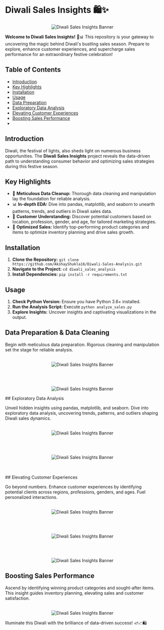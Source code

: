 # Diwali Sales Insights 🛍️✨


<p align="center">
  <img src="diwali.jpeg" alt="Diwali Sales Insights Banner">
</p>

**Welcome to Diwali Sales Insights!** 🎉📊 This repository is your gateway to uncovering the magic behind Diwali's bustling sales season. Prepare to explore, enhance customer experiences, and supercharge sales performance for an extraordinary festive celebration!

## Table of Contents

- [Introduction](#introduction)
- [Key Highlights](#key-highlights)
- [Installation](#installation)
- [Usage](#usage)
- [Data Preparation](#data-preparation)
- [Exploratory Data Analysis](#exploratory-data-analysis)
- [Elevating Customer Experiences](#elevating-customer-experiences)
- [Boosting Sales Performance](#boosting-sales-performance)
- 

## Introduction

Diwali, the festival of lights, also sheds light on numerous business opportunities. The **Diwali Sales Insights** project reveals the data-driven path to understanding consumer behavior and optimizing sales strategies during this festive season.

## Key Highlights

- 🧹 **Meticulous Data Cleanup:** Thorough data cleaning and manipulation lay the foundation for reliable analysis.
- 📊 **In-depth EDA:** Dive into pandas, matplotlib, and seaborn to unearth patterns, trends, and outliers in Diwali sales data.
- 🎯 **Customer Understanding:** Discover potential customers based on location, profession, gender, and age, for tailored marketing strategies.
- 🚀 **Optimized Sales:** Identify top-performing product categories and items to optimize inventory planning and drive sales growth.

## Installation

1. **Clone the Repository:** `git clone https://github.com/AkshayShukla16/Diwali-Sales-Analysis.git`
2. **Navigate to the Project:** `cd diwali_sales_analysis`
3. **Install Dependencies:** `pip install -r requirements.txt`

## Usage

1. **Check Python Version:** Ensure you have Python 3.6+ installed.
2. **Run the Analysis Script:** Execute `python analyze_sales.py`
3. **Explore Insights:** Uncover insights and captivating visualizations in the output.

## Data Preparation & Data Cleaning

Begin with meticulous data preparation. Rigorous cleaning and manipulation set the stage for reliable analysis.
<br><br>
<p align="center">
  <img src="Data-Info.JPG" alt="Diwali Sales Insights Banner">
</p>
<br><br>
<p align="center">
  <img src="Data-loading.JPG" alt="Diwali Sales Insights Banner">
</p>
## Exploratory Data Analysis

Unveil hidden insights using pandas, matplotlib, and seaborn. Dive into exploratory data analysis, uncovering trends, patterns, and outliers shaping Diwali sales dynamics.
<br><br>
<p align="center">
  <img src="EDA-1.PNG" alt="Diwali Sales Insights Banner">
</p>
<br><br>
<p align="center">
  <img src="EDA-2.JPG" alt="Diwali Sales Insights Banner">
</p>
<br><br>
## Elevating Customer Experiences

Go beyond numbers. Enhance customer experiences by identifying potential clients across regions, professions, genders, and ages. Fuel personalized interactions.
<br><br>
<p align="center">
  <img src="EDA-3.JPG" alt="Diwali Sales Insights Banner">
</p>
<br><br>
<p align="center">
  <img src="EDA-4.JPG" alt="Diwali Sales Insights Banner">
</p>
<br><br>
<p align="center">
  <img src="EDA-5.JPG" alt="Diwali Sales Insights Banner">
</p>

## Boosting Sales Performance

Ascend by identifying winning product categories and sought-after items. This insight guides inventory planning, elevating sales and customer satisfaction.
<br><br>
<p align="center">
  <img src="boosting.JPG" alt="Diwali Sales Insights Banner">
</p>



Illuminate this Diwali with the brilliance of data-driven success! 🪔📈🛍️
